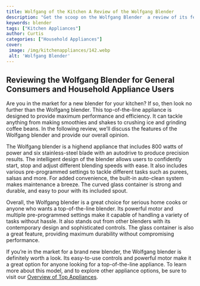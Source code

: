 ```yaml
---
title: Wolfgang of the Kitchen A Review of the Wolfgang Blender
description: "Get the scoop on the Wolfgang Blender  a review of its features and performance backed up by Wolfgangs own in-house chef See if its right for your kitchen"
keywords: blender
tags: ["Kitchen Appliances"]
author: Curtis
categories: ["Household Appliances"]
cover: 
 image: /img/kitchenappliances/142.webp
 alt: 'Wolfgang Blender'
---
```

## Reviewing the Wolfgang Blender for General Consumers and Household Appliance Users 

Are you in the market for a new blender for your kitchen? If so, then look no further than the Wolfgang blender. This top-of-the-line appliance is designed to provide maximum performance and efficiency. It can tackle anything from making smoothies and shakes to crushing ice and grinding coffee beans. In the following review, we’ll discuss the features of the Wolfgang blender and provide our overall opinion. 

The Wolfgang blender is a highend appliance that includes 800 watts of power and six stainless-steel blade with an autodrive to produce precision results. The intelligent design of the blender allows users to confidently start, stop and adjust different blending speeds with ease. It also includes various pre-programmed settings to tackle different tasks such as purees, salsas and more. For added convenience, the built-in auto-clean system makes maintenance a breeze. The curved glass container is strong and durable, and easy to pour with its included spout. 

Overall, the Wolfgang blender is a great choice for serious home cooks or anyone who wants a top-of-the-line blender. Its powerful motor and multiple pre-programmed settings make it capable of handling a variety of tasks without hassle. It also stands out from other blenders with its contemporary design and sophisticated controls. The glass container is also a great feature, providing maximum durability without compromising performance. 

If you’re in the market for a brand new blender, the Wolfgang blender is definitely worth a look. Its easy-to-use controls and powerful motor make it a great option for anyone looking for a top-of-the-line appliance. To learn more about this model, and to explore other appliance options, be sure to visit our [Overview of Top Appliances](./pages/appliance-overview).

